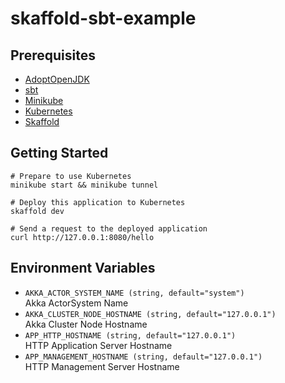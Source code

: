 # skaffold-sbt-example

## Prerequisites

* [AdoptOpenJDK](https://adoptopenjdk.net/)   
* [sbt](https://www.scala-sbt.org/)
* [Minikube](https://minikube.sigs.k8s.io/docs/)
* [Kubernetes](https://kubernetes.io/docs/)
* [Skaffold](https://skaffold.dev/docs/)


## Getting Started

```shell
# Prepare to use Kubernetes
minikube start && minikube tunnel

# Deploy this application to Kubernetes
skaffold dev

# Send a request to the deployed application
curl http://127.0.0.1:8080/hello
```


## Environment Variables

* `AKKA_ACTOR_SYSTEM_NAME (string, default="system")`  
  Akka ActorSystem Name
* `AKKA_CLUSTER_NODE_HOSTNAME (string, default="127.0.0.1")`  
  Akka Cluster Node Hostname
* `APP_HTTP_HOSTNAME (string, default="127.0.0.1")`  
  HTTP Application Server Hostname
* `APP_MANAGEMENT_HOSTNAME (string, default="127.0.0.1")`  
  HTTP Management Server Hostname
